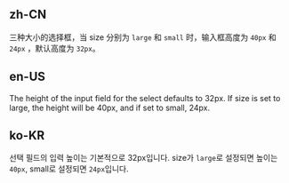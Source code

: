 ## zh-CN

三种大小的选择框，当 size 分别为 `large` 和 `small` 时，输入框高度为 `40px` 和 `24px` ，默认高度为 `32px`。

## en-US

The height of the input field for the select defaults to 32px. If size is set to large, the height will be 40px, and if set to small, 24px.

## ko-KR

선택 필드의 입력 높이는 기본적으로 32px입니다. size가 `large`로 설정되면 높이는 `40px`, small로 설정되면 `24px`입니다.
